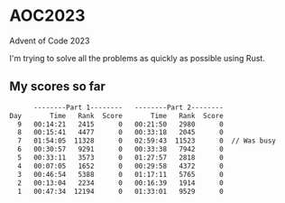 # AOC2023

Advent of Code 2023

I'm trying to solve all the problems as quickly as possible using Rust.

## My scores so far

```txt
      --------Part 1--------   --------Part 2--------
Day       Time   Rank  Score       Time   Rank  Score
  9   00:14:21   2415      0   00:21:50   2980      0
  8   00:15:41   4477      0   00:33:18   2045      0
  7   01:54:05  11328      0   02:59:43  11523      0  // Was busy
  6   00:30:57   9291      0   00:33:38   7942      0
  5   00:33:11   3573      0   01:27:57   2818      0
  4   00:07:05   1652      0   00:29:58   4372      0
  3   00:46:54   5388      0   01:17:11   5765      0
  2   00:13:04   2234      0   00:16:39   1914      0
  1   00:47:34  12194      0   01:33:01   9529      0
```
